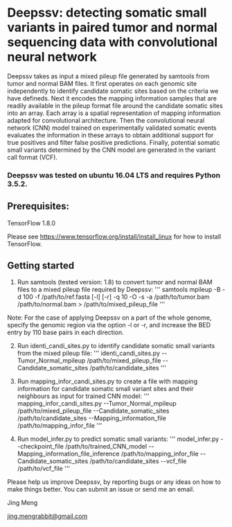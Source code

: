 # Deepssv: detecting somatic small variants in paired tumor and normal sequencing data with convolutional neural network

Deepssv takes as input a mixed pileup file generated by samtools from tumor and normal BAM files. It first operates on each genomic site independently to identify candidate somatic sites based on the criteria we have defineds. Next it encodes the mapping information samples that are readily available in the pileup format file around the candidate somatic sites into an array. Each array is a spatial representation of mapping information adapted for convolutional architecture. Then the convolutional neural network (CNN) model trained on experimentally validated somatic events evaluates the information in these arrays to obtain additional support for true positives and filter false positive predictions. Finally, potential somatic small variants determined by the CNN model are generated in the variant call format (VCF). 


### Deepssv was tested on ubuntu 16.04 LTS and requires Python 3.5.2.

## Prerequisites:

TensorFlow 1.8.0

Please see https://www.tensorflow.org/install/install_linux for how to install TensorFlow.


## Getting started

1. Run samtools (tested version: 1.8) to convert tumor and normal BAM files to a mixed pileup file required by Deepssv:
'''
samtools mpileup -B -d 100 -f /path/to/ref.fasta [-l] [-r] -q 10 -O -s -a /path/to/tumor.bam /path/to/normal.bam > /path/to/mixed_pileup_file
'''

Note: For the case of applying Deepssv on a part of the whole genome, specify the genomic region via the option -l or -r, and increase the BED entry by 110 base pairs in each direction.

2. Run identi_candi_sites.py to identify candidate somatic small variants from the mixed pileup file:
'''
identi_candi_sites.py
--Tumor_Normal_mpileup /path/to/mixed_pileup_file
--Candidate_somatic_sites /path/to/candidate_sites
'''

3. Run mapping_infor_candi_sites.py to create a file with mapping information for candidate somatic small variant sites and their neighbours as input for trained CNN model:
'''  
mapping_infor_candi_sites.py
--Tumor_Normal_mpileup /path/to/mixed_pileup_file
--Candidate_somatic_sites /path/to/candidate_sites
--Mapping_information_file /path/to/mapping_infor_file
'''

4. Run model_infer.py to predict somatic small variants:
'''
model_infer.py
--checkpoint_file /path/to/trained_CNN_model
--Mapping_information_file_inference /path/to/mapping_infor_file
--Candidate_somatic_sites /path/to/candidate_sites
--vcf_file /path/to/vcf_file
'''    
   
Please help us improve Deepssv, by reporting bugs or any ideas on how to make things better. You can submit an issue or send me an email.

Jing Meng        

jing.mengrabbit@gmail.com
